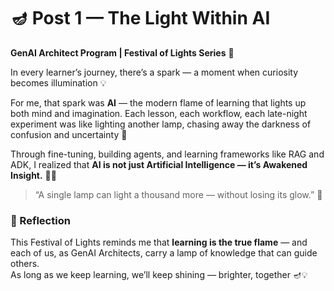 ﻿# 🪔 Post 1 — The Light Within AI
**GenAI Architect Program | Festival of Lights Series** 🌟  

In every learner’s journey, there’s a spark — a moment when curiosity becomes illumination 💡  

For me, that spark was **AI** — the modern flame of learning that lights up both mind and imagination. Each lesson, each workflow, each late-night experiment was like lighting another lamp, chasing away the darkness of confusion and uncertainty 🌙  

Through fine-tuning, building agents, and learning frameworks like RAG and ADK, I realized that **AI is not just Artificial Intelligence — it’s Awakened Insight.** 🧠✨  

> “A single lamp can light a thousand more — without losing its glow.” 🌠  

### 💭 Reflection
This Festival of Lights reminds me that **learning is the true flame** — and each of us, as GenAI Architects, carry a lamp of knowledge that can guide others.  
As long as we keep learning, we’ll keep shining — brighter, together 🪔💡  
